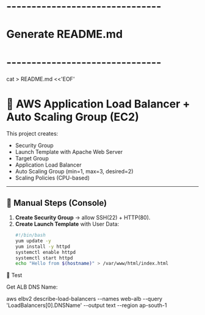 # -------------------------------
# Generate README.md
# -------------------------------
cat > README.md <<'EOF'
# 📘 AWS Application Load Balancer + Auto Scaling Group (EC2)

This project creates:
- Security Group
- Launch Template with Apache Web Server
- Target Group
- Application Load Balancer
- Auto Scaling Group (min=1, max=3, desired=2)
- Scaling Policies (CPU-based)

---

## 🔹 Manual Steps (Console)

1. **Create Security Group** → allow SSH(22) + HTTP(80).  
2. **Create Launch Template** with User Data:  
   ```bash
   #!/bin/bash
   yum update -y
   yum install -y httpd
   systemctl enable httpd
   systemctl start httpd
   echo "Hello from $(hostname)" > /var/www/html/index.html

🔹 Test

Get ALB DNS Name:

aws elbv2 describe-load-balancers --names web-alb --query 'LoadBalancers[0].DNSName' --output text --region ap-south-1
